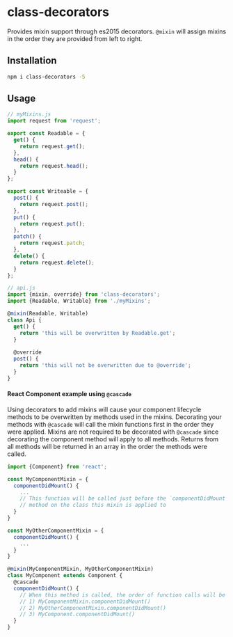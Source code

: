 # class-decorators
Provides mixin support through es2015 decorators.  `@mixin` will assign mixins in the order they are provided from left to right.

## Installation
```sh
npm i class-decorators -S
```
## Usage

```js
// myMixins.js
import request from 'request';

export const Readable = {
  get() {
    return request.get();
  },
  head() {
    return request.head();
  }
};

export const Writeable = {
  post() {
    return request.post();
  },
  put() {
    return request.put();
  },
  patch() {
    return request.patch;
  },
  delete() {
    return request.delete();
  }
};
```

```js
// api.js
import {mixin, override} from 'class-decorators';
import {Readable, Writable} from './myMixins';

@mixin(Readable, Writable)
class Api {
  get() {
    return 'this will be overwritten by Readable.get';
  }
  
  @override
  post() {
    return 'this will not be overwritten due to @override';
  }
}
```

#### React Component example using `@cascade`

Using decorators to add mixins will cause your component lifecycle methods to be overwritten by methods used in the mixins.  Decorating your methods with `@cascade` will call the mixin functions first in the order they were applied.  Mixins are not required to be decorated with `@cascade` since decorating the component method will apply to all methods.  Returns from all methods will be returned in an array in the order the methods were called.

```js
import {Component} from 'react';

const MyComponentMixin = {
  componentDidMount() {
    ...
    // This function will be called just before the `componentDidMount`
    // method on the class this mixin is applied to
  }
}

const MyOtherComponentMixin = {
  componentDidMount() {
    ...
  }
}

@mixin(MyComponentMixin, MyOtherComponentMixin)
class MyComponent extends Component {
  @cascade
  componentDidMount() {
    // When this method is called, the order of function calls will be 
    // 1) MyComponentMixin.componentDidMount()
    // 2) MyOtherComponentMixin.componentDidMount()
    // 3) MyComponent.componentDidMount()
  }
}
```
